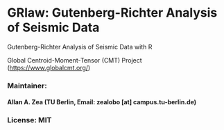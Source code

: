 # GRlaw: Gutenberg-Richter Analysis of Seismic Data
Gutenberg-Richter Analysis of Seismic Data with R

Global Centroid-Moment-Tensor (CMT) Project (https://www.globalcmt.org/)


### Maintainer: 
#### Allan A. Zea (TU Berlin, Email: zealobo [at] campus.tu-berlin.de)

### License: MIT
